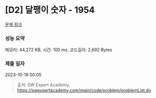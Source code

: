 # [D2] 달팽이 숫자 - 1954 

[문제 링크](https://swexpertacademy.com/main/code/problem/problemDetail.do?contestProbId=AV5PobmqAPoDFAUq) 

### 성능 요약

메모리: 44,272 KB, 시간: 100 ms, 코드길이: 2,692 Bytes

### 제출 일자

2023-10-19 00:05



> 출처: SW Expert Academy, https://swexpertacademy.com/main/code/problem/problemList.do